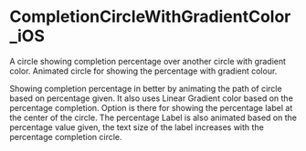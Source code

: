 # CompletionCircleWithGradientColor_iOS
A circle showing completion percentage over another circle with gradient color.
Animated circle for showing the percentage with gradient colour.

Showing completion percentage in better by animating the path of circle based on percentage given. It also uses Linear Gradient color based on the percentage completion. Option is there for showing the percentage label at the center of the circle. The percentage Label is also animated based on the percentage value given, the text size of the label increases with the percentage completion circle.
